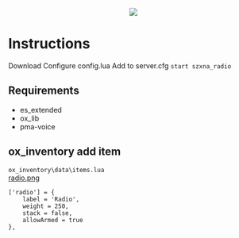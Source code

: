 <p align="center"><img src="https://cdn.discordapp.com/attachments/806845910474686467/1091751351391899759/radio_png.png"/><br>

# Instructions
Download
Configure config.lua
Add to server.cfg `start szxna_radio`

## Requirements

- es_extended
- ox_lib
- pma-voice
  
## ox_inventory add item
`ox_inventory\data\items.lua`<br>
<a href = "https://cdn.discordapp.com/attachments/806845910474686467/1070103281168285807/radio.png">radio.png</a>
```
['radio'] = {
	label = 'Radio',
	weight = 250,
	stack = false,
	allowArmed = true
},
```
